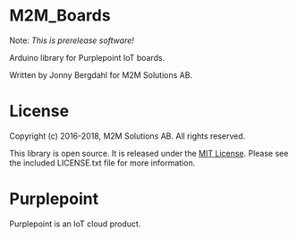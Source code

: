 # M2M_Boards

Note: _This is prerelease software!_

Arduino library for Purplepoint IoT boards.

Written by Jonny Bergdahl for M2M Solutions AB. 

# License

Copyright (c) 2016-2018, M2M Solutions AB. All rights reserved.

This library is open source. It is released under the [MIT License](LICENSE.txt). 
Please see the included LICENSE.txt file for more information.

# Purplepoint

Purplepoint is an IoT cloud product.

